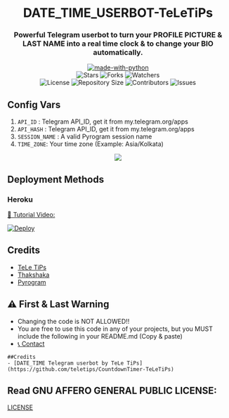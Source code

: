 <h1 align= center>DATE_TIME_USERBOT-TeLeTiPs</h1>
<h3 align = center>Powerful Telegram userbot to turn your PROFILE PICTURE & LAST NAME into a real time clock & to change your BIO automatically.</h3>
<p align="center">
<a href="https://python.org"><img src="http://forthebadge.com/images/badges/made-with-python.svg" alt="made-with-python"></a>
<br>
    <img src="https://img.shields.io/github/stars/teletips/DATE_TIME_USERBOT-TeLeTiPs?style=for-the-badge" alt="Stars">
    <img src="https://img.shields.io/github/forks/teletips/DATE_TIME_USERBOT-TeLeTiPs?style=for-the-badge" alt="Forks">
    <img src="https://img.shields.io/github/watchers/teletips/DATE_TIME_USERBOT-TeLeTiPs?style=for-the-badge" alt="Watchers"> 
<br>
    <img src="https://img.shields.io/github/license/teletips/DATE_TIME_USERBOT-TeLeTiPs?style=for-the-badge" alt="License">
    <img src="https://img.shields.io/github/repo-size/teletips/DATE_TIME_USERBOT-TeLeTiPs?style=for-the-badge" alt="Repository Size">
    <img src="https://img.shields.io/github/contributors/teletips/DATE_TIME_USERBOT-TeLeTiPs?style=for-the-badge" alt="Contributors">
    <img src="https://img.shields.io/github/issues/teletips/DATE_TIME_USERBOT-TeLeTiPs?style=for-the-badge" alt="Issues">
</p>  

## Config Vars
1. `API_ID` : Telegram API_ID, get it from my.telegram.org/apps
2. `API_HASH` : Telegram API_ID, get it from my.telegram.org/apps
3. `SESSION_NAME` : A valid Pyrogram session name
4. `TIME_ZONE`: Your time zone (Example: Asia/Kolkata)

<p align="center">
<img src="https://telegra.ph/file/577fd708b51a9c60053f7.jpg">
<p>
 
## Deployment Methods

### Heroku

[🎥 Tutorial Video: ](https://www.youtube.com/watch?v=S40XsVJOtJo)    
    
[![Deploy](https://www.herokucdn.com/deploy/button.svg)](https://heroku.com/deploy?template=https://github.com/kannadamoviesrequestbot/DATE_TIME_USERBOT-TeLeTiPs)
    
## Credits
- [TeLe TiPs](https://github.com/teletips)
- [Thakshaka](https://t.me/thakshakar)
- [Pyrogram](https://github.com/pyrogram/pyrogram)

## ⚠️ First & Last Warning

- Changing the code is NOT ALLOWED!!    
- You are free to use this code in any of your projects, but you MUST include the following in your README.md (Copy & paste)
- [📞 Contact](https://t.me/tele_gram_tips_bot)
```
##Credits
- [DATE_TIME Telegram userbot by TeLe TiPs] (https://github.com/teletips/CountdownTimer-TeLeTiPs)
```
## Read GNU AFFERO GENERAL PUBLIC LICENSE: 
[LICENSE](https://github.com/teletips/DATE_TIME_USERBOT-TeLeTiPs/blob/main/LICENSE)
